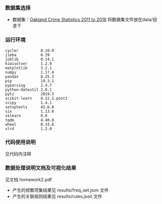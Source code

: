 <!--
 * @Descripttion: 
 * @Author: Ian
 * @LastEditors: Ian
 * @Contact: yier_demon@163.com
 * @LastEditTime: 2020-05-04 10:16:43
 -->

### 数据集选择
* 数据集：[Oakland Crime Statistics 2011 to 2016](https://www.kaggle.com/cityofoakland/oakland-crime-statistics-2011-to-2016)
  将数据集文件放在data/目录下

### 运行环境
```
cycler          0.10.0
jieba           0.39
joblib          0.14.1
kiwisolver      1.2.0
matplotlib      3.2.1
numpy           1.17.4
pandas          0.25.3
pip             19.3.1
pyparsing       2.4.7
python-dateutil 2.8.1
pytz            2019.3
scikit-learn    0.22.2.post1
scipy           1.4.1
setuptools      41.6.0
six             1.13.0
sklearn         0.0
tqdm            4.40.0
wheel           0.33.6
xlrd            1.2.0
```

### 代码使用说明
见代码内注释

### 数据处理说明文档及可视化结果
见文档 homework2.pdf 
* 产生的频繁项集结果见 results/freq_set.json 文件
* 产生的关联规则结果见 results/rules.json 文件

